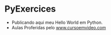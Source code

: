 # PyExercices
- Publicando aqui meu Hello World em Python.
- Aulas Proferidas pelo www.cursoemvideo.com

